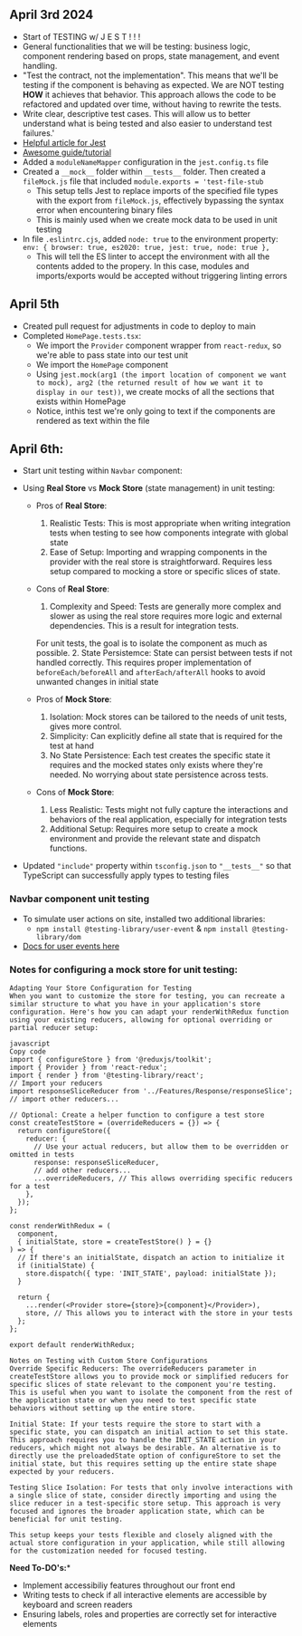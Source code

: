## April 3rd 2024
- Start of TESTING w/ J E S T ! ! !
- General functionalities that we will be testing: business logic, component rendering based on props, state management, and event handling.
- "Test the contract, not the implementation". This means that we'll be testing if the component is behaving as expected. We are NOT testing **HOW** it achieves that behavior. This approach allows the code to be refactored and updated over time, without having to rewrite the tests.
- Write clear, descriptive test cases. This will allow us to better understand what is being tested and also easier to understand test failures.'
- [Helpful article for Jest](https://testrigor.com/blog/jest-testing/)
- [Awesome guide/tutorial](https://www.robinwieruch.de/react-testing-library/)
- Added a `moduleNameMapper` configuration in the `jest.config.ts` file
- Created a `__mock__` folder within `__tests__` folder. Then created a `fileMock.js` file that included `module.exports = 'test-file-stub`
  - This setup tells Jest to replace imports of the specified file types with the export from `fileMock.js`, effectively bypassing the syntax error when encountering binary files
  - This is mainly used when we create mock data to be used in unit testing
- In file `.eslintrc.cjs`, added `node: true` to the environment property: `env: { browser: true, es2020: true, jest: true, node: true },`
  - This will tell the ES linter to accept the environment with all the contents added to the propery. In this case, modules and imports/exports would be accepted without triggering linting errors


## April 5th
- Created pull request for adjustments in code to deploy to main
- Completed `HomePage.tests.tsx`:
  - We import the `Provider` component wrapper from `react-redux`, so we're able to pass state into our test unit
  - We import the `HomePage` component
  - Using `jest.mock(arg1 (the import location of component we want to mock), arg2 (the returned result of how we want it to display in our test))`, we create mocks of all the sections that exists within HomePage
  - Notice, inthis test we're only going to text if the components are rendered as text within the file


## April 6th:
- Start unit testing within `Navbar` component:
- Using **Real Store** vs **Mock Store** (state management) in unit testing:
  - Pros of **Real Store**:
    1. Realistic Tests: This is most appropriate when writing integration tests when testing to see how components integrate with global state
    2. Ease of Setup: Importing and wrapping components in the provider with the real store is straightforward. Requires less setup compared to mocking a store or specific slices of state.
   
  - Cons of **Real Store**:
    1. Complexity and Speed: Tests are generally more complex and slower as using the real store requires more logic and external dependencies. This is a result for integration tests.

    For unit tests, the goal is to isolate the component as much as possible.
    2. State Persistemce: State can persist between tests if not handled correctly. This requires proper implementation of `beforeEach/beforeAll` and `afterEach/afterAll` hooks to avoid unwanted changes in initial state


  - Pros of **Mock Store**:
    1. Isolation: Mock stores can be tailored to the needs of unit tests, gives more control.
    2. Simplicity: Can explicitly define all state that is required for the test at hand
    3. No State Persistence: Each test creates the specific state it requires and the mocked states only exists where they're needed. No worrying about state persistence across tests.
  
  - Cons of **Mock Store**:
    1. Less Realistic: Tests might not fully capture the interactions and behaviors of the real application, especially for integration tests
    2. Additional Setup: Requires more setup to create a mock environment and provide the relevant state and dispatch functions.

- Updated `"include"` property within `tsconfig.json` to `"__tests__"` so that TypeScript can successfully apply types to testing files

### Navbar component unit testing
- To simulate user actions on site, installed two additional libraries:
  - `npm install @testing-library/user-event` & `npm install @testing-library/dom`
- [Docs for user events here](https://testing-library.com/docs/user-event/intro)

### Notes for configuring a mock store for unit testing:
```
Adapting Your Store Configuration for Testing
When you want to customize the store for testing, you can recreate a similar structure to what you have in your application's store configuration. Here's how you can adapt your renderWithRedux function using your existing reducers, allowing for optional overriding or partial reducer setup:

javascript
Copy code
import { configureStore } from '@reduxjs/toolkit';
import { Provider } from 'react-redux';
import { render } from '@testing-library/react';
// Import your reducers
import responseSliceReducer from '../Features/Response/responseSlice';
// import other reducers...

// Optional: Create a helper function to configure a test store
const createTestStore = (overrideReducers = {}) => {
  return configureStore({
    reducer: {
      // Use your actual reducers, but allow them to be overridden or omitted in tests
      response: responseSliceReducer,
      // add other reducers...
      ...overrideReducers, // This allows overriding specific reducers for a test
    },
  });
};

const renderWithRedux = (
  component,
  { initialState, store = createTestStore() } = {}
) => {
  // If there's an initialState, dispatch an action to initialize it
  if (initialState) {
    store.dispatch({ type: 'INIT_STATE', payload: initialState });
  }

  return {
    ...render(<Provider store={store}>{component}</Provider>),
    store, // This allows you to interact with the store in your tests
  };
};

export default renderWithRedux;

Notes on Testing with Custom Store Configurations
Override Specific Reducers: The overrideReducers parameter in createTestStore allows you to provide mock or simplified reducers for specific slices of state relevant to the component you're testing. This is useful when you want to isolate the component from the rest of the application state or when you need to test specific state behaviors without setting up the entire store.

Initial State: If your tests require the store to start with a specific state, you can dispatch an initial action to set this state. This approach requires you to handle the INIT_STATE action in your reducers, which might not always be desirable. An alternative is to directly use the preloadedState option of configureStore to set the initial state, but this requires setting up the entire state shape expected by your reducers.

Testing Slice Isolation: For tests that only involve interactions with a single slice of state, consider directly importing and using the slice reducer in a test-specific store setup. This approach is very focused and ignores the broader application state, which can be beneficial for unit testing.

This setup keeps your tests flexible and closely aligned with the actual store configuration in your application, while still allowing for the customization needed for focused testing.
```

**Need To-DO's:***
- Implement accessibiliy features throughout our front end
- Writing tests to check if all interactive elements are accessible by keyboard and screen readers
- Ensuring labels, roles and properties are correctly set for interactive elements
